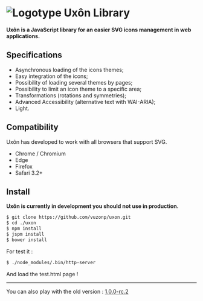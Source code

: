 # ![Logotype](http://www.thomasgirard.fr/uxon/uxon-beta-logo.png) Uxôn Library

**Uxôn is a JavaScript library for an easier SVG icons management in web applications.**

## Specifications

- Asynchronous loading of the icons themes;
- Easy integration of the icons;
- Possibility of loading several themes by pages;
- Possibility to limit an icon theme to a specific area;
- Transformations (rotations and symmetries);
- Advanced Accessibility (alternative text with WAI-ARIA);
- Light.

## Compatibility
Uxôn has developed to work with all browsers that support SVG.

- Chrome / Chromium
- Edge
- Firefox
- Safari 3.2+

## Install

**Uxôn is currently in development you should not use in production.**

```sh
$ git clone https://github.com/vuzonp/uxon.git
$ cd ./uxon
$ npm install
$ jspm install
$ bower install
```

For test it :
```sh
$ ./node_modules/.bin/http-server
```
And load the test.html page !

---
You can also play with the old version : [1.0.0-rc.2](https://github.com/vuzonp/uxon/tree/1.0.0)

